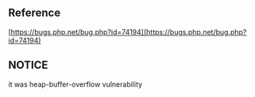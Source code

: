 ## Reference 
[https://bugs.php.net/bug.php?id=74194](https://bugs.php.net/bug.php?id=74194)

## NOTICE 
it was heap-buffer-overflow vulnerability
